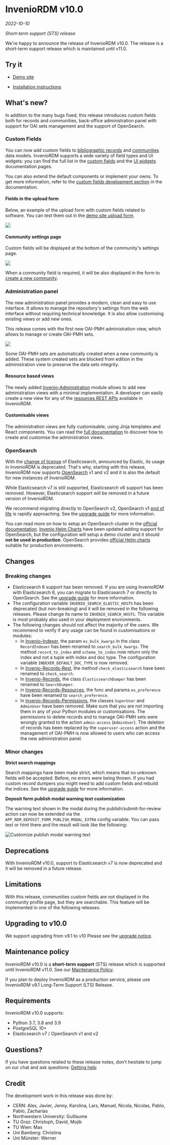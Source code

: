 # InvenioRDM v10.0

_2022-10-10_

_Short-term support (STS) release_

We're happy to announce the release of InvenioRDM v10.0. The release is a short-term support release which is maintained until v11.0.

## Try it

- [Demo site](https://inveniordm.web.cern.ch)

- [Installation instructions](https://inveniordm.docs.cern.ch/install/)

## What's new?

In addition to the many bugs fixed, this release introduces custom fields both for records and communities, back-office administration panel with support for OAI sets management and the support of OpenSearch.

### Custom Fields

You can now add custom fields to [bibliographic records](https://inveniordm.docs.cern.ch/customize/custom_fields/records/) and [communities](https://inveniordm.docs.cern.ch/customize/custom_fields/communities/) data models. InvenioRDM supports a wide variety of field types and UI widgets: you can find the full list in the [custom fields](https://inveniordm.docs.cern.ch/customize/custom_fields/records/#reference) and the [UI widgets](https://inveniordm.docs.cern.ch/reference/widgets/) documentation pages.

You can also extend the default components or implement your owns. To get more information, refer to the [custom fields development section](https://inveniordm.docs.cern.ch/develop/topics/custom_fields/) in the documentation.

#### Fields in the upload form

Below, an example of the upload form with custom fields related to software. You can test them out in the [demo site upload form](https://inveniordm.web.cern.ch/uploads/new).

![](img/../v10.0/custom_fields.png)

#### Community settings page

Custom fields will be displayed at the bottom of the community's settings page.

![](img/../v10.0/custom_fields_communities.png)

When a community field is required, it will be also displayed in the form to [create a new community](https://inveniordm.web.cern.ch/communities/new).

### Administration panel

The new administration panel provides a modern, clean and easy to use interface. It allows to manage the repository's settings from the web interface without requiring technical knowledge. It is also allow customising existing views or add new ones.

This release comes with the first new OAI-PMH administration view, which allows to manage or create OAI-PMH sets.

![](img/../v10.0/backoffice_oai_sets.png)

Some OAI-PMH sets are automatically created when a new community is added. These system created sets are blocked from edition in the administration view to preserve the data sets integrity.

#### Resource based views

The newly added [Invenio-Administration](https://github.com/inveniosoftware/invenio-administration) module allows to add new administration views with a minimal implementation. A developer can easily create a new view for any of the [resources REST APIs](../../develop/topics/resource.md) available in InvenioRDM.

#### Customisable views

The administration views are fully customisable, using Jinja templates and React components. You can read the [full documentation](../../develop/topics/administration_panel.md) to discover how to create and customise the administration views.

### OpenSearch

With the [change of license](https://www.elastic.co/pricing/faq/licensing) of Elasticsearch, announced by Elastic, its usage in InvenioRDM is deprecated. That's why, starting with this release, InvenioRDM now supports [OpenSearch](https://www.opensearch.org/) v1 and v2 and it is also the default for new instances of InvenioRDM.

While Elasticsearch v7 is still supported, Elasticsearch v6 support has been removed. However, Elasticsearch support will be removed in a future version of InvenioRDM.

We recommend migrating directly to OpenSearch v2, OpenSearch v1 [end of life](https://endoflife.date/opensearch) is rapidly approaching. See the [upgrade guide](../upgrading/upgrade-v10.0.md) for more information.

You can read more on how to setup an OpenSearch cluster in the [official documentation](https://opensearch.org/docs/latest/opensearch/install/index/). [Invenio Helm Charts](https://github.com/inveniosoftware/helm-invenio/) have been updated adding support for OpenSearch, but the configuration will setup a demo cluster and it should **not be used in production**. OpenSearch provides [official Helm charts](https://opensearch.org/docs/latest/opensearch/install/helm/) suitable for production environments.

## Changes

### Breaking changes

- Elasticsearch 6 support has been removed. If you are using InvenioRDM with Elasticsearch 6, you can migrate to Elasticsearch 7 or directly to OpenSearch. See the [upgrade guide](../upgrading/upgrade-v10.0.md) for more information.
- The configuration variable `INVENIO_SEARCH_ELASTIC_HOSTS` has been deprecated (but non-breaking) and it will be removed in the following releases. Please change its name to `INVENIO_SEARCH_HOSTS`. This variable is most probably also used in your deployment environments.
- The following changes should not affect the majority of the users. We recommend to verify if any usage can be found in customisations or modules:
  - In [Invenio-Indexer](https://github.com/inveniosoftware/invenio-indexer), the param `es_bulk_kwargs` in the class `RecordIndexer` has been renamed to `search_bulk_kwargs`. The method `record_to_index` and `schema_to_index` now return only the index and not a tuple with index and doc type. The configuration variable `INDEXER_DEFAULT_DOC_TYPE` is now removed.
  - In [Invenio-Records-Rest](https://github.com/inveniosoftware/invenio-records-rest), the method `check_elasticsearch` have been renamed to `check_search`.
  - In [Invenio-Records](https://github.com/inveniosoftware/invenio-records), the class `ElasticsearchDumper` has been renamed to `SearchDumper`.
  - in [Invenio-Records-Resources](https://github.com/inveniosoftware/invenio-records-resources), the func and params `es_preference` have been renamed to `search_preference`.
  - In [Invenio-Records-Permissions](https://github.com/inveniosoftware/invenio-records-permissions), the classes `SuperUser` and `AdminUser` have been removed. Make sure that you are not importing them in any of your Python modules or customisations. The permissions to delete records and to manage OAI-PMH sets were wrongly granted to the action `admin-access` (`AdminUser`). The deletion of records has been replaced by the `superuser-access` action and the management of OAI-PMH is now allowed to users who can access the new administration panel.

### Minor changes

**Strict search mappings**

Search mappings have been made strict, which means that no unknown fields will be accepted. Before, no errors were being thrown. If you had custom record dumpers you might need to add custom fields and rebuild the indices. See the [upgrade guide](../upgrading/upgrade-v10.0.md) for more information.

**Deposit form publish modal warning text customization**

The warning text shown in the modal during the publish/submit-for-review action can now be extended via the `APP_RDM_DEPOSIT_FORM_PUBLISH_MODAL_EXTRA` config variable. You can pass text or html there and the result will look like the following:

![Customize publish modal warning text](./v10.0/publish_modal_text_customize.png)

## Deprecations

With InvenioRDM v10.0, support to Elasticsearch v7 is now deprecated and it will be removed in a future release.

## Limitations

With this release, communities custom fields are not displayed in the community profile page, but they are searchable. This feature will be implemented in one of the following releases.

## Upgrading to v10.0

We support upgrading from v9.1 to v10 Please see the [upgrade notice](../upgrading/upgrade-v10.0.md).

## Maintenance policy

InvenioRDM v10.0 is a **short-term support** (STS) release which is supported until InvenioRDM v11.0. See our [Maintenance Policy](../maintenance-policy.md).

If you plan to deploy InvenioRDM as a production service, please use InvenioRDM v9.1 Long-Term Support (LTS) Release.

## Requirements

InvenioRDM v10.0 supports:

- Python 3.7, 3.8 and 3.9
- PostgreSQL 10+
- Elasticsearch v7 / OpenSearch v1 and v2

## Questions?

If you have questions related to these release notes, don't hesitate to jump on our chat and ask questions: [Getting help](../../develop/getting-started/help.md)

## Credit

The development work in this release was done by:

- CERN: Alex, Javier, Jenny, Karolina, Lars, Manuel, Nicola, Nicolas, Pablo, Pablo, Zacharias
- Northwestern University: Guillaume
- TU Graz: Christoph, David, Mojib
- TU Wien: Max
- Uni Bamberg: Christina
- Uni Münster: Werner
